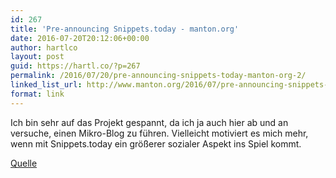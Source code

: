 ```yaml
---
id: 267
title: 'Pre-announcing Snippets.today - manton.org'
date: 2016-07-20T20:12:06+00:00
author: hartlco
layout: post
guid: https://hartl.co/?p=267
permalink: /2016/07/20/pre-announcing-snippets-today-manton-org-2/
linked_list_url: http://www.manton.org/2016/07/pre-announcing-snippets-today.html
format: link
---
```

Ich bin sehr auf das Projekt gespannt, da ich ja auch hier ab und an versuche, einen Mikro-Blog zu führen. Vielleicht motiviert es mich mehr, wenn mit Snippets.today ein größerer sozialer Aspekt ins Spiel kommt.

[Quelle](http://www.manton.org/2016/07/pre-announcing-snippets-today.html)